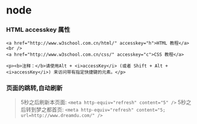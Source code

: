 # node
### HTML accesskey 属性
```
<a href="http://www.w3school.com.cn/html/" accesskey="h">HTML 教程</a><br />
<a href="http://www.w3school.com.cn/css/" accesskey="c">CSS 教程</a>

<p><b>注释：</b>请使用Alt + <i>accessKey</i> (或者 Shift + Alt + <i>accessKey</i>) 来访问带有指定快捷键的元素。</p>
```

### 页面的跳转,自动刷新
> 5秒之后刷新本页面:
```<meta http-equiv="refresh" content="5" />```
> 5秒之后转到梦之都首页:
```<meta http-equiv="refresh" content="5; url=http://www.dreamdu.com/" /> ```
>
